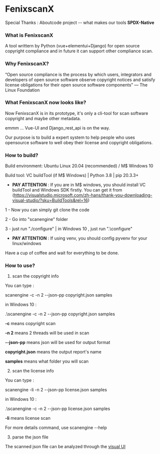 # FenixscanX

Special Thanks : Aboutcode project -- what makes our tools **SPDX-Native**

### What is FenixscanX
A tool writtern by Python (vue+elementui+Django) for open source copyright compliance and in future it can support other compliance scan.

### Why FenixscanX?
“Open source compliance is the process by which users, integrators and developers of open source software observe copyright notices and satisfy license obligations for their open source software components” — The Linux Foundation

### What FenixscanX now looks like?
Now FenixscanX is in its prototype, it's only a cli-tool for scan software copyright and maybe other metadata. 

emmm ... Vue-UI and Django_rest_api is on the way.

Our purpose is to build a expert system to help people who uses opensource software to well obey their license and copyright obligations.

### How to build?
Build environment: Ubuntu Linux 20.04 (recommended) / M$ Windows 10 

Build tool: VC buildTool (if M$ Windows) | Python 3.8 | pip 20.3.3+

* **PAY ATTENTION** : If you are in M$ windows, you should install VC buildTool and Windows SDK firstly. You can get it from (https://visualstudio.microsoft.com/zh-hans/thank-you-downloading-visual-studio/?sku=BuildTools&rel=16)

1 - Now you can simply git clone the code 

2 - Go into "scanengine" folder

3 - just run "./configure" | in Windows 10 , just run ".\configure"

* **PAY ATTENTION** : If using venv, you should config pyvenv for your linux/windows

Have a cup of coffee and wait for everything to be done.

### How to use?

1. scan the copyright info  

You can type : 

scanengine -c -n 2 --json-pp copyright.json samples 

in Windows 10 :

.\scanengine -c -n 2 --json-pp copyright.json samples

**-c** means copyright scan

**-n 2** means 2 threads will be used in scan

**--json-pp** means json will be used for output format

**copyright.json** means the output report's name

**samples** means what folder you will scan

2. scan the license info  

You can type : 

scanengine -li -n 2 --json-pp license.json samples 

in Windows 10 :

.\scanengine -c -n 2 --json-pp license.json samples

**-li** means license scan

For more details command, use scanengine --help  

3. parse the json file

The scanned json file can be analyzed through the [visual UI](https://github.com/nexB/scancode-workbench/releases)


